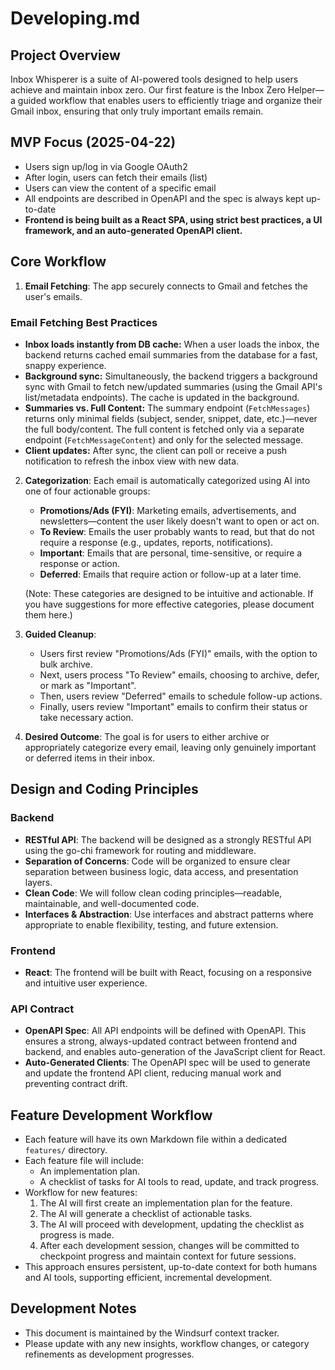 # Developing.md

## Project Overview

Inbox Whisperer is a suite of AI-powered tools designed to help users achieve and maintain inbox zero. Our first feature is the Inbox Zero Helper—a guided workflow that enables users to efficiently triage and organize their Gmail inbox, ensuring that only truly important emails remain.

## MVP Focus (2025-04-22)
- Users sign up/log in via Google OAuth2
- After login, users can fetch their emails (list)
- Users can view the content of a specific email
- All endpoints are described in OpenAPI and the spec is always kept up-to-date
- **Frontend is being built as a React SPA, using strict best practices, a UI framework, and an auto-generated OpenAPI client.**

## Core Workflow

1. **Email Fetching**: The app securely connects to Gmail and fetches the user's emails.

### Email Fetching Best Practices
- **Inbox loads instantly from DB cache:** When a user loads the inbox, the backend returns cached email summaries from the database for a fast, snappy experience.
- **Background sync:** Simultaneously, the backend triggers a background sync with Gmail to fetch new/updated summaries (using the Gmail API's list/metadata endpoints). The cache is updated in the background.
- **Summaries vs. Full Content:** The summary endpoint (`FetchMessages`) returns only minimal fields (subject, sender, snippet, date, etc.)—never the full body/content. The full content is fetched only via a separate endpoint (`FetchMessageContent`) and only for the selected message.
- **Client updates:** After sync, the client can poll or receive a push notification to refresh the inbox view with new data.

2. **Categorization**: Each email is automatically categorized using AI into one of four actionable groups:
   - **Promotions/Ads (FYI)**: Marketing emails, advertisements, and newsletters—content the user likely doesn't want to open or act on.
   - **To Review**: Emails the user probably wants to read, but that do not require a response (e.g., updates, reports, notifications).
   - **Important**: Emails that are personal, time-sensitive, or require a response or action.
   - **Deferred**: Emails that require action or follow-up at a later time.

   (Note: These categories are designed to be intuitive and actionable. If you have suggestions for more effective categories, please document them here.)

3. **Guided Cleanup**:
   - Users first review "Promotions/Ads (FYI)" emails, with the option to bulk archive.
   - Next, users process "To Review" emails, choosing to archive, defer, or mark as "Important".
   - Then, users review "Deferred" emails to schedule follow-up actions.
   - Finally, users review "Important" emails to confirm their status or take necessary action.

4. **Desired Outcome**: The goal is for users to either archive or appropriately categorize every email, leaving only genuinely important or deferred items in their inbox.

## Design and Coding Principles

### Backend
- **RESTful API**: The backend will be designed as a strongly RESTful API using the go-chi framework for routing and middleware.
- **Separation of Concerns**: Code will be organized to ensure clear separation between business logic, data access, and presentation layers.
- **Clean Code**: We will follow clean coding principles—readable, maintainable, and well-documented code.
- **Interfaces & Abstraction**: Use interfaces and abstract patterns where appropriate to enable flexibility, testing, and future extension.

### Frontend
- **React**: The frontend will be built with React, focusing on a responsive and intuitive user experience.

### API Contract
- **OpenAPI Spec**: All API endpoints will be defined with OpenAPI. This ensures a strong, always-updated contract between frontend and backend, and enables auto-generation of the JavaScript client for React.
- **Auto-Generated Clients**: The OpenAPI spec will be used to generate and update the frontend API client, reducing manual work and preventing contract drift.

## Feature Development Workflow

- Each feature will have its own Markdown file within a dedicated `features/` directory.
- Each feature file will include:
  - An implementation plan.
  - A checklist of tasks for AI tools to read, update, and track progress.
- Workflow for new features:
  1. The AI will first create an implementation plan for the feature.
  2. The AI will generate a checklist of actionable tasks.
  3. The AI will proceed with development, updating the checklist as progress is made.
  4. After each development session, changes will be committed to checkpoint progress and maintain context for future sessions.
- This approach ensures persistent, up-to-date context for both humans and AI tools, supporting efficient, incremental development.

## Development Notes

- This document is maintained by the Windsurf context tracker.
- Please update with any new insights, workflow changes, or category refinements as development progresses.
